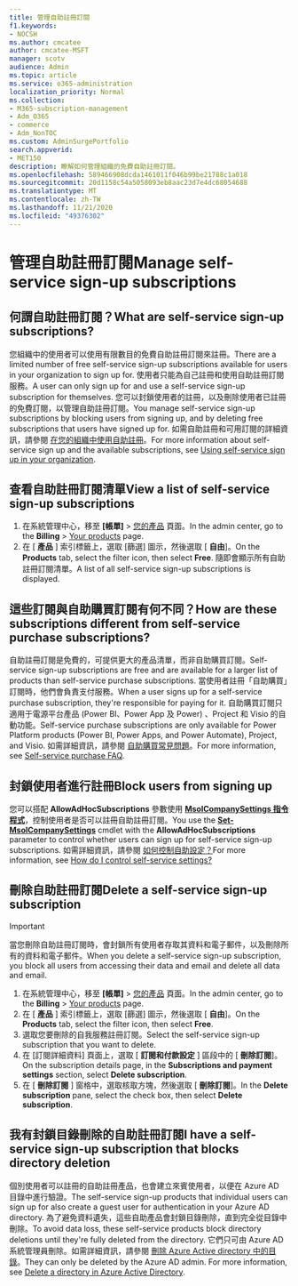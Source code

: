 ```yaml
---
title: 管理自助註冊訂閱
f1.keywords:
- NOCSH
ms.author: cmcatee
author: cmcatee-MSFT
manager: scotv
audience: Admin
ms.topic: article
ms.service: o365-administration
localization_priority: Normal
ms.collection:
- M365-subscription-management
- Adm_O365
- commerce
- Adm_NonTOC
ms.custom: AdminSurgePortfolio
search.appverid:
- MET150
description: 瞭解如何管理組織的免費自助註冊訂閱。
ms.openlocfilehash: 589466908dcda1461011f046b99be21788c1a018
ms.sourcegitcommit: 20d1158c54a5058093eb8aac23d7e4dc68054688
ms.translationtype: MT
ms.contentlocale: zh-TW
ms.lasthandoff: 11/21/2020
ms.locfileid: "49376302"
---
```

# <a name="manage-self-service-sign-up-subscriptions"></a><span data-ttu-id="f37e6-103">管理自助註冊訂閱</span><span class="sxs-lookup"><span data-stu-id="f37e6-103">Manage self-service sign-up subscriptions</span></span>

## <a name="what-are-self-service-sign-up-subscriptions"></a><span data-ttu-id="f37e6-104">何謂自助註冊訂閱？</span><span class="sxs-lookup"><span data-stu-id="f37e6-104">What are self-service sign-up subscriptions?</span></span>

<span data-ttu-id="f37e6-105">您組織中的使用者可以使用有限數目的免費自助註冊訂閱來註冊。</span><span class="sxs-lookup"><span data-stu-id="f37e6-105">There are a limited number of free self-service sign-up subscriptions available for users in your organization to sign up for.</span></span> <span data-ttu-id="f37e6-106">使用者只能為自己註冊和使用自助註冊訂閱服務。</span><span class="sxs-lookup"><span data-stu-id="f37e6-106">A user can only sign up for and use a self-service sign-up subscription for themselves.</span></span> <span data-ttu-id="f37e6-107">您可以封鎖使用者的註冊，以及刪除使用者已註冊的免費訂閱，以管理自助註冊訂閱。</span><span class="sxs-lookup"><span data-stu-id="f37e6-107">You manage self-service sign-up subscriptions by blocking users from signing up, and by deleting free subscriptions that users have signed up for.</span></span> <span data-ttu-id="f37e6-108">如需自助註冊和可用訂閱的詳細資訊，請參閱 [在您的組織中使用自助註冊](../../admin/misc/self-service-sign-up.md)。</span><span class="sxs-lookup"><span data-stu-id="f37e6-108">For more information about self-service sign up and the available subscriptions, see [Using self-service sign up in your organization](../../admin/misc/self-service-sign-up.md).</span></span>

## <a name="view-a-list-of-self-service-sign-up-subscriptions"></a><span data-ttu-id="f37e6-109">查看自助註冊訂閱清單</span><span class="sxs-lookup"><span data-stu-id="f37e6-109">View a list of self-service sign-up subscriptions</span></span>

1. <span data-ttu-id="f37e6-110">在系統管理中心，移至 **[帳單]** > <a href="https://go.microsoft.com/fwlink/p/?linkid=842054" target="_blank">您的產品</a> 頁面。</span><span class="sxs-lookup"><span data-stu-id="f37e6-110">In the admin center, go to the **Billing** > <a href="https://go.microsoft.com/fwlink/p/?linkid=842054" target="_blank">Your products</a> page.</span></span>
2. <span data-ttu-id="f37e6-111">在 [ **產品** ] 索引標籤上，選取 [篩選] 圖示，然後選取 [ **自由**]。</span><span class="sxs-lookup"><span data-stu-id="f37e6-111">On the **Products** tab, select the filter icon, then select **Free**.</span></span> <span data-ttu-id="f37e6-112">隨即會顯示所有自助註冊訂閱清單。</span><span class="sxs-lookup"><span data-stu-id="f37e6-112">A list of all self-service sign-up subscriptions is displayed.</span></span>

## <a name="how-are-these-subscriptions-different-from-self-service-purchase-subscriptions"></a><span data-ttu-id="f37e6-113">這些訂閱與自助購買訂閱有何不同？</span><span class="sxs-lookup"><span data-stu-id="f37e6-113">How are these subscriptions different from self-service purchase subscriptions?</span></span>

<span data-ttu-id="f37e6-114">自助註冊訂閱是免費的，可提供更大的產品清單，而非自助購買訂閱。</span><span class="sxs-lookup"><span data-stu-id="f37e6-114">Self-service sign-up subscriptions are free and are available for a larger list of products than self-service purchase subscriptions.</span></span> <span data-ttu-id="f37e6-115">當使用者註冊「自助購買」訂閱時，他們會負責支付服務。</span><span class="sxs-lookup"><span data-stu-id="f37e6-115">When a user signs up for a self-service purchase subscription, they're responsible for paying for it.</span></span> <span data-ttu-id="f37e6-116">自助購買訂閱只適用于電源平台產品 (Power BI、Power App 及 Power) 、Project 和 Visio 的自動功能。</span><span class="sxs-lookup"><span data-stu-id="f37e6-116">Self-service purchase subscriptions are only available for Power Platform products (Power BI, Power Apps, and Power Automate), Project, and Visio.</span></span> <span data-ttu-id="f37e6-117">如需詳細資訊，請參閱 [自助購買常見問題](self-service-purchase-faq.md)。</span><span class="sxs-lookup"><span data-stu-id="f37e6-117">For more information, see [Self-service purchase FAQ](self-service-purchase-faq.md).</span></span>

## <a name="block-users-from-signing-up"></a><span data-ttu-id="f37e6-118">封鎖使用者進行註冊</span><span class="sxs-lookup"><span data-stu-id="f37e6-118">Block users from signing up</span></span>

<span data-ttu-id="f37e6-119">您可以搭配 **AllowAdHocSubscriptions** 參數使用 [**MsolCompanySettings 指令程式**](https://docs.microsoft.com/powershell/module/msonline/set-msolcompanysettings?view=azureadps-1.0&preserve-view=true)，控制使用者是否可以註冊自助註冊訂閱。</span><span class="sxs-lookup"><span data-stu-id="f37e6-119">You use the [**Set-MsolCompanySettings**](https://docs.microsoft.com/powershell/module/msonline/set-msolcompanysettings?view=azureadps-1.0&preserve-view=true) cmdlet with the **AllowAdHocSubscriptions** parameter to control whether users can sign up for self-service sign-up subscriptions.</span></span> <span data-ttu-id="f37e6-120">如需詳細資訊，請參閱 [如何控制自助設定？](https://docs.microsoft.com/azure/active-directory/users-groups-roles/directory-self-service-signup#how-do-i-control-self-service-settings)</span><span class="sxs-lookup"><span data-stu-id="f37e6-120">For more information, see [How do I control self-service settings?](https://docs.microsoft.com/azure/active-directory/users-groups-roles/directory-self-service-signup#how-do-i-control-self-service-settings)</span></span>

## <a name="delete-a-self-service-sign-up-subscription"></a><span data-ttu-id="f37e6-121">刪除自助註冊訂閱</span><span class="sxs-lookup"><span data-stu-id="f37e6-121">Delete a self-service sign-up subscription</span></span>

> [!IMPORTANT]
> <span data-ttu-id="f37e6-122">當您刪除自助註冊訂閱時，會封鎖所有使用者存取其資料和電子郵件，以及刪除所有的資料和電子郵件。</span><span class="sxs-lookup"><span data-stu-id="f37e6-122">When you delete a self-service sign-up subscription, you block all users from accessing their data and email and delete all data and email.</span></span>

1. <span data-ttu-id="f37e6-123">在系統管理中心，移至 **[帳單]** > <a href="https://go.microsoft.com/fwlink/p/?linkid=842054" target="_blank">您的產品</a> 頁面。</span><span class="sxs-lookup"><span data-stu-id="f37e6-123">In the admin center, go to the **Billing** > <a href="https://go.microsoft.com/fwlink/p/?linkid=842054" target="_blank">Your products</a> page.</span></span>
2. <span data-ttu-id="f37e6-124">在 [ **產品** ] 索引標籤上，選取 [篩選] 圖示，然後選取 [ **自由**]。</span><span class="sxs-lookup"><span data-stu-id="f37e6-124">On the **Products** tab, select the filter icon, then select **Free**.</span></span>
3. <span data-ttu-id="f37e6-125">選取您要刪除的自我服務註冊訂閱。</span><span class="sxs-lookup"><span data-stu-id="f37e6-125">Select the self-service sign-up subscription that you want to delete.</span></span> 
4. <span data-ttu-id="f37e6-126">在 [訂閱詳細資料] 頁面上，選取 [ **訂閱和付款設定** ] 區段中的 [ **刪除訂閱**]。</span><span class="sxs-lookup"><span data-stu-id="f37e6-126">On the subscription details page, in the **Subscriptions and payment settings** section, select **Delete subscription**.</span></span>
5. <span data-ttu-id="f37e6-127">在 [ **刪除訂閱** ] 窗格中，選取核取方塊，然後選取 [ **刪除訂閱**]。</span><span class="sxs-lookup"><span data-stu-id="f37e6-127">In the **Delete subscription** pane, select the check box, then select **Delete subscription**.</span></span>

## <a name="i-have-a-self-service-sign-up-subscription-that-blocks-directory-deletion"></a><span data-ttu-id="f37e6-128">我有封鎖目錄刪除的自助註冊訂閱</span><span class="sxs-lookup"><span data-stu-id="f37e6-128">I have a self-service sign-up subscription that blocks directory deletion</span></span>

<span data-ttu-id="f37e6-129">個別使用者可以註冊的自助註冊產品，也會建立來賓使用者，以便在 Azure AD 目錄中進行驗證。</span><span class="sxs-lookup"><span data-stu-id="f37e6-129">The self-service sign-up products that individual users can sign up for also create a guest user for authentication in your Azure AD directory.</span></span> <span data-ttu-id="f37e6-130">為了避免資料遺失，這些自助產品會封鎖目錄刪除，直到完全從目錄中刪除。</span><span class="sxs-lookup"><span data-stu-id="f37e6-130">To avoid data loss, these self-service products block directory deletions until they're fully deleted from the directory.</span></span> <span data-ttu-id="f37e6-131">它們只可由 Azure AD 系統管理員刪除。如需詳細資訊，請參閱 [刪除 Azure Active directory 中的目錄](https://docs.microsoft.com/azure/active-directory/users-groups-roles/directory-delete-howto)。</span><span class="sxs-lookup"><span data-stu-id="f37e6-131">They can only be deleted by the Azure AD admin. For more information, see [Delete a directory in Azure Active Directory](https://docs.microsoft.com/azure/active-directory/users-groups-roles/directory-delete-howto).</span></span>